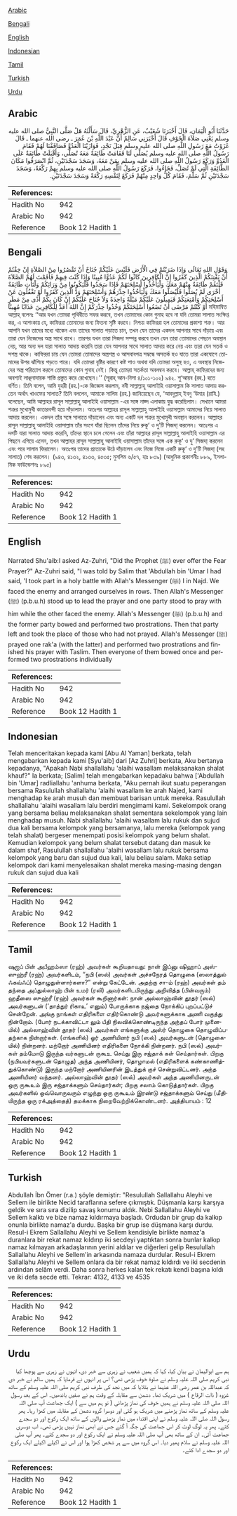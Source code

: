 [Arabic](#arabic)

[Bengali](#bengali)

[English](#english)

[Indonesian](#indonesian)

[Tamil](#tamil)

[Turkish](#turkish)

[Urdu](#urdu)

## Arabic


<div dir="rtl" lang="ar" style={{fontSize:'larger',backgroundColor:'#f8f9fa',padding:20}}>
حَدَّثَنَا أَبُو الْيَمَانِ، قَالَ أَخْبَرَنَا شُعَيْبٌ، عَنِ الزُّهْرِيِّ، قَالَ سَأَلْتُهُ هَلْ صَلَّى النَّبِيُّ صلى الله عليه وسلم يَعْنِي صَلاَةَ الْخَوْفِ قَالَ أَخْبَرَنِي سَالِمٌ أَنَّ عَبْدَ اللَّهِ بْنَ عُمَرَ ـ رضى الله عنهما ـ قَالَ غَزَوْتُ مَعَ رَسُولِ اللَّهِ صلى الله عليه وسلم قِبَلَ نَجْدٍ، فَوَازَيْنَا الْعَدُوَّ فَصَافَفْنَا لَهُمْ فَقَامَ رَسُولُ اللَّهِ صلى الله عليه وسلم يُصَلِّي لَنَا فَقَامَتْ طَائِفَةٌ مَعَهُ تُصَلِّي، وَأَقْبَلَتْ طَائِفَةٌ عَلَى الْعَدُوِّ وَرَكَعَ رَسُولُ اللَّهِ صلى الله عليه وسلم بِمَنْ مَعَهُ، وَسَجَدَ سَجْدَتَيْنِ، ثُمَّ انْصَرَفُوا مَكَانَ الطَّائِفَةِ الَّتِي لَمْ تُصَلِّ، فَجَاءُوا، فَرَكَعَ رَسُولُ اللَّهِ صلى الله عليه وسلم بِهِمْ رَكْعَةً، وَسَجَدَ سَجْدَتَيْنِ ثُمَّ سَلَّمَ، فَقَامَ كُلُّ وَاحِدٍ مِنْهُمْ فَرَكَعَ لِنَفْسِهِ رَكْعَةً وَسَجَدَ سَجْدَتَيْنِ‏.‏
</div>
<div style={{backgroundColor:'#f8f9fa',padding:20, marginBottom: 10}}><table> <thead> <tr> <th>References:</th> <th></th> </tr> </thead> <tbody><tr><td>Hadith No</td><td>942</td></tr><tr><td>Arabic No</td><td>942</td></tr><tr><td>Reference</td><td>Book 12 Hadith 1</td></tr></tbody></table></div>

## Bengali


<div dir="ltr" lang="bn" style={{fontSize:'larger',backgroundColor:'#f8f9fa',padding:20}}>
وَقَوْلِ اللهِ تَعَالَى وَإِذَا ضَرَبْتُمْ فِي الْأَرْضِ فَلَيْسَ عَلَيْكُمْ جُنَاحٌ أَنْ تَقْصُرُوا مِنْ الصَّلاَةِ إِنْ خِفْتُمْ أَنْ يَفْتِنَكُمْ الَّذِينَ كَفَرُوا إِنَّ الْكَافِرِينَ كَانُوا لَكُمْ عَدُوًّا مُبِينًا وَإِذَا كُنْتَ فِيهِمْ فَأَقَمْتَ لَهُمْ الصَّلاَةَ فَلْتَقُمْ طَائِفَةٌ مِنْهُمْ مَعَكَ وَلْيَأْخُذُوا أَسْلِحَتَهُمْ فَإِذَا سَجَدُوا فَلْيَكُونُوا مِنْ وَرَائِكُمْ وَلْتَأْتِ طَائِفَةٌ أُخْرَى لَمْ يُصَلُّوا فَلْيُصَلُّوا مَعَكَ وَلْيَأْخُذُوا حِذْرَهُمْ وَأَسْلِحَتَهُمْ وَدَّ الَّذِينَ كَفَرُوا لَوْ تَغْفُلُونَ عَنْ أَسْلِحَتِكُمْ وَأَمْتِعَتِكُمْ فَيَمِيلُونَ عَلَيْكُمْ مَيْلَةً وَاحِدَةً وَلاَ جُنَاحَ عَلَيْكُمْ إِنْ كَانَ بِكُمْ أَذًى مِنْ مَطَرٍ أَوْ كُنْتُمْ مَرْضَى أَنْ تَضَعُوا أَسْلِحَتَكُمْ وَخُذُوا حِذْرَكُمْ إِنَّ اللهَ أَعَدَّ لِلْكَافِرِينَ عَذَابًا مُهِينًا মহিমান্বিত আল্লাহ্ বলেনঃ ‘‘আর যখন তোমরা পৃথিবীতে সফর করবে, তখন তোমাদের কোন গুনাহ হবে না যদি তোমরা সালাত সংক্ষিপ্ত কর, এ আশংকায় যে, কাফিররা তোমাদের জন্য ফিতনা সৃষ্টি করবে। নিশ্চয় কাফিররা হল তোমাদের প্রকাশ্য শত্রু। আর আপনি যখন তাদের মধ্যে থাকেন এবং তাদের সালাত পড়াতে চান, তখন যেন তাদের একদল আপনার সাথে দাঁড়ায় এবং তারা যেন নিজেদের অস্ত্র সাথে রাখে। তারপর যখন তারা সিজদা সম্পন্ন করবে তখন যেন তারা তোমাদের পেছনে অবস্থান নেয়, আর অন্য দল যারা সালাত আদায় করেনি তারা যেন আপনার সাথে সালাত আদায় করে নেয় এবং তারা যেন সতর্ক ও সশস্ত্র থাকে। কাফিররা চায় যেন তোমরা তোমাদের অস্ত্রশস্ত্র ও আসবাবপত্র সম্বন্ধে অসতর্ক হও যাতে তারা একযোগে তোমাদের উপর ঝাঁপিয়ে পড়তে পারে। যদি তোমরা বৃষ্টির কারণে কষ্ট পাও অথবা যদি তোমরা অসুস্থ হও, এ অবস্থায় নিজেদের অস্ত্র পরিত্যাগ করলে তোমাদের কোন গুনাহ নেই। কিন্তু তোমরা সতর্কতা অবলম্বন করবে। আল্লাহ্ কাফিরদের জন্য অবশ্যই লাঞ্ছনাদায়ক শাস্তি প্রস্তুত করে রেখেছেন।’’ (সূরাহ্ আন-নিসা ৪/১০১-১০২) ৯৪২. শু‘আয়ব (রহ.) হতে বর্ণিত। তিনি বলেন, আমি যুহরী (রহ.)-কে জিজ্ঞেস করলাম, নবী সাল্লাল্লাহু আলাইহি ওয়াসাল্লাম কি সালাত আদায় করতেন অর্থাৎ খাওফের সালাত? তিনি বললেন, আমাকে সালিম (রহ.) জানিয়েছেন যে, ‘আবদুল্লাহ্ ইবনু ‘উমার (রাযি.) বলেছেন, আমি আল্লাহর রাসূল সাল্লাল্লাহু আলাইহি ওয়াসাল্লাম -এর সঙ্গে নাজ্দ এলাকায় যুদ্ধ করেছিলাম। সেখানে আমরা শত্রুর মুখোমুখী কাতারবন্দী হয়ে দাঁড়ালাম। অতঃপর আল্লাহর রাসূল সাল্লাল্লাহু আলাইহি ওয়াসাল্লাম আমাদের নিয়ে সালাত আদায় করলেন। একদল তাঁর সঙ্গে সালাতে দাঁড়ালেন এবং অন্য একটি দল শত্রুর মুখোমুখী অবস্থান করলেন। আল্লাহর রাসূল সাল্লাল্লাহু আলাইহি ওয়াসাল্লাম তাঁর সংগে যাঁরা ছিলেন তাঁদের নিয়ে রুকূ‘ ও দু’টি সিজদা্ করলেন। অতঃপর এ দলটি যারা সালাত আদায় করেনি, তাঁদের স্থানে চলে গেলেন এবং তাঁরা আল্লাহর রাসূল সাল্লাল্লাহু আলাইহি ওয়াসাল্লাম এর পিছনে এগিয়ে এলেন, তখন আল্লাহর রাসূল সাল্লাল্লাহু আলাইহি ওয়াসাল্লাম তাঁদের সঙ্গে এক রুকূ‘ ও দু’ সিজদা্ করলেন এবং পরে সালাম ফিরালেন। অতঃপর তাদের প্রত্যেকে উঠে দাঁড়ালেন এবং নিজে নিজে একটি রুকূ‘ ও দু’টি সিজদা্ (সহ সালাত) শেষ করলেন। (৯৪৩, ৪১৩২, ৪১৩৩, ৪৫৩৫; মুসলিম ৬/৫৭, হাঃ ৮৩৯) (আধুনিক প্রকাশনীঃ ৮৮৯, ইসলামিক ফাউন্ডেশনঃ ৮৯৫)
</div>
<div style={{backgroundColor:'#f8f9fa',padding:20, marginBottom: 10}}><table> <thead> <tr> <th>References:</th> <th></th> </tr> </thead> <tbody><tr><td>Hadith No</td><td>942</td></tr><tr><td>Arabic No</td><td>942</td></tr><tr><td>Reference</td><td>Book 12 Hadith 1</td></tr></tbody></table></div>

## English


<div dir="ltr" lang="en" style={{fontSize:'larger',backgroundColor:'#f8f9fa',padding:20}}>
Narrated Shu'aib:I asked Az-Zuhri, "Did the Prophet (ﷺ) ever offer the Fear Prayer?" Az-Zuhri said, "I was told by Salim that 'Abdullah bin 'Umar I had said, 'I took part in a holy battle with Allah's Messenger (ﷺ) I in Najd. We faced the enemy and arranged ourselves in rows. Then Allah's Messenger (ﷺ) (p.b.u.h) stood up to lead the prayer and one party stood to pray with him while the other faced the enemy. Allah's Messenger (ﷺ) (p.b.u.h) and the former party bowed and performed two prostrations. Then that party left and took the place of those who had not prayed. Allah's Messenger (ﷺ) prayed one rak'a (with the latter) and performed two prostrations and finished his prayer with Taslim. Then everyone of them bowed once and performed two prostrations individually
</div>
<div style={{backgroundColor:'#f8f9fa',padding:20, marginBottom: 10}}><table> <thead> <tr> <th>References:</th> <th></th> </tr> </thead> <tbody><tr><td>Hadith No</td><td>942</td></tr><tr><td>Arabic No</td><td>942</td></tr><tr><td>Reference</td><td>Book 12 Hadith 1</td></tr></tbody></table></div>

## Indonesian


<div dir="ltr" lang="id" style={{fontSize:'larger',backgroundColor:'#f8f9fa',padding:20}}>
Telah menceritakan kepada kami [Abu Al Yaman] berkata, telah mengabarkan kepada kami [Syu'aib] dari [Az Zuhri] berkata, Aku bertanya kepadanya, "Apakah Nabi shallallahu 'alaihi wasallam melaksanakan shalat khauf?" Ia berkata; [Salim] telah mengabarkan kepadaku bahwa ['Abdullah bin 'Umar] radliallahu 'anhuma berkata, "Aku pernah ikut suatu peperangan bersama Rasulullah shallallahu 'alaihi wasallam ke arah Najed, kami menghadap ke arah musuh dan membuat barisan untuk mereka. Rasulullah shallallahu 'alaihi wasallam lalu berdiri mengimami kami. Sekelompok orang yang bersama beliau melaksanakan shalat sementara sekelompok yang lain menghadap musuh. Nabi shallallahu 'alaihi wasallam lalu rukuk dan sujud dua kali bersama kelompok yang bersamanya, lalu mereka (kelompok yang telah shalat) bergeser menempati posisi kelompok yang belum shalat. Kemudian kelompok yang belum shalat tersebut datang dan masuk ke dalam shaf, Rasulullah shallallahu 'alaihi wasallam lalu rukuk bersama kelompok yang baru dan sujud dua kali, lalu beliau salam. Maka setiap kelompok dari kami menyelesaikan shalat mereka masing-masing dengan rukuk dan sujud dua kali
</div>
<div style={{backgroundColor:'#f8f9fa',padding:20, marginBottom: 10}}><table> <thead> <tr> <th>References:</th> <th></th> </tr> </thead> <tbody><tr><td>Hadith No</td><td>942</td></tr><tr><td>Arabic No</td><td>942</td></tr><tr><td>Reference</td><td>Book 12 Hadith 1</td></tr></tbody></table></div>

## Tamil


<div dir="ltr" lang="ta" style={{fontSize:'larger',backgroundColor:'#f8f9fa',padding:20}}>
ஷுஐப் பின் அபீஹம்ஸா (ரஹ்) அவர்கள் கூறியதாவது: நான் இப்னு ஷிஹாப் அஸ்ஸுஹ்ரீ (ரஹ்) அவர்களிடம், “நபி (ஸல்) அவர்கள் அச்சநேரத் தொழுகை (ஸலாத்துல் ஃகவ்ஃப்) தொழுதுள்ளார்களா?” என்று கேட்டேன். அதற்கு சா-ம் (ரஹ்) அவர்கள் தம் தந்தை அப்துல்லாஹ் பின் உமர் (ரலி) அவர்களிடமிருந்து அறிவித்த (பின்வரும்) ஹதீஸை ஸுஹ்ரீ (ரஹ்) அவர்கள் கூறினார்கள்: நான் அல்லாஹ்வின் தூதர் (ஸல்) அவர்களுடன் (‘தாத்துர் ரிகாஉ’ எனும்) போருக்காக நஜ்தை நோக்கிப் புறப்பட்டுச் சென்றேன். அங்கு நாங்கள் எதிரிகளை எதிர்கொண்டு அவர்களுக்காக அணி வகுத்து நின்றோம். (போர் நடக்காவிட்டா லும் பீதி நிலவிக்கொண்டிருந்த அந்தப் போர் முனையில்) அல்லாஹ்வின் தூதர் (ஸல்) அவர்கள் எங்களுக்கு அஸ்ர் தொழுகை தொழுவிப்பதற்காக நின்றார்கள். (எங்களில்) ஓர் அணியினர் நபி (ஸல்) அவர்களுடன் (தொழுகையில்) நின்றனர். மற்றோர் அணியினர் எதிரிகளை நோக்கி நின்றனர். நபி (ஸல்) அவர்கள் தம்மோடு இருந்த வர்களுடன் ருகூஉ செய்து இரு சஜ்தாக் கள் செய்தார்கள். பிறகு (நபியவர்களுடன் தொழுத) அந்த அணியினர், தொழாமல் (எதிரிகளைக் கண்காணித்துக்கொண்டு) இருந்த மற்றோர் அணியினரின் இடத்துக் குச் சென்றுவிட்டனர். அந்த அணியினர் வந்தனர். அல்லாஹ்வின் தூதர் (ஸல்) அவர்கள் அந்த அணியினருடன் ஒரு ருகூஉம் இரு சஜ்தாக்களும் செய்தார்கள்; பிறகு சலாம் கொடுத்தார்கள். பிறகு அவர்களில் ஒவ்வொருவரும் எழுந்து ஒரு ருகூஉம் இரண்டு சஜ்தாக்களும் செய்து (மீதியிருந்த ஒரு ரக்அத்தைத்) தமக்காக நிறைவேற்றிக்கொண்டனர். அத்தியாயம் : 12
</div>
<div style={{backgroundColor:'#f8f9fa',padding:20, marginBottom: 10}}><table> <thead> <tr> <th>References:</th> <th></th> </tr> </thead> <tbody><tr><td>Hadith No</td><td>942</td></tr><tr><td>Arabic No</td><td>942</td></tr><tr><td>Reference</td><td>Book 12 Hadith 1</td></tr></tbody></table></div>

## Turkish


<div dir="ltr" lang="tr" style={{fontSize:'larger',backgroundColor:'#f8f9fa',padding:20}}>
Abdullah İbn Ömer (r.a.) şöyle demiştir: "Resulullah Sallallahu Aleyhi ve Sellem ile birlikte Necid taraflarına sefere çıkmıştık. Düşmanla karşı karşıya geldik ve sıra sıra dizilip savaş konumu aldık. Nebi Sallallahu Aleyhi ve Sellem kalktı ve bize namaz kıldırmaya başladı. Ordudan bir grup da kalkıp onunla birlikte namaz'a durdu. Başka bir grup ise düşmana karşı durdu. Resul-i Ekrem Sallallahu Aleyhi ve Sellem kendisiyle birlikte namaz'a duranlara bir rekat namaz kıldırıp iki secdeyi yaptıktan sonra bunlar kalkıp namaz kılmayan arkadaşlarının yerini aldılar ve diğerleri gelip Resulullah Sallallahu Aleyhi ve Sellem'in arkasında namaza durdular. Resul-i Ekrem Sallallahu Aleyhi ve Sellem onlara da bir rekat namaz kıldırdı ve iki secdenin ardından selâm verdi. Daha sonra herkes kalan tek rekatı kendi başına kıldı ve iki defa secde etti. Tekrar: 4132, 4133 ve 4535
</div>
<div style={{backgroundColor:'#f8f9fa',padding:20, marginBottom: 10}}><table> <thead> <tr> <th>References:</th> <th></th> </tr> </thead> <tbody><tr><td>Hadith No</td><td>942</td></tr><tr><td>Arabic No</td><td>942</td></tr><tr><td>Reference</td><td>Book 12 Hadith 1</td></tr></tbody></table></div>

## Urdu


<div dir="rtl" lang="ur" style={{fontSize:'larger',backgroundColor:'#f8f9fa',padding:20}}>
ہم سے ابوالیمان نے بیان کیا، کہا کہ ہمیں شعیب نے زہری سے خبر دی، انہوں نے زہری سے پوچھا کیا نبی کریم صلی اللہ علیہ وسلم نے صلوۃ خوف پڑھی تھی؟ اس پر انہوں نے فرمایا کہ ہمیں سالم نے خبر دی کہ عبداللہ بن عمر رضی اللہ عنہما نے بتلایا کہ میں نجد کی طرف نبی کریم صلی اللہ علیہ وسلم کے ساتھ غزوہ ( ذات الرقاع ) میں شریک تھا۔ دشمن سے مقابلہ کے وقت ہم نے صفیں باندھیں۔ اس کے بعد رسول اللہ صلی اللہ علیہ وسلم نے ہمیں خوف کی نماز پڑھائی ( تو ہم میں سے ) ایک جماعت آپ صلی اللہ علیہ وسلم کے ساتھ نماز پڑھنے میں شریک ہو گئی اور دوسرا گروہ دشمن کے مقابلہ میں کھڑا رہا۔ پھر رسول اللہ صلی اللہ علیہ وسلم نے اپنی اقتداء میں نماز پڑھنے والوں کے ساتھ ایک رکوع اور دو سجدے کئے۔ پھر یہ لوگ لوٹ کر اس جماعت کی جگہ آ گئے جس نے ابھی نماز نہیں پڑھی تھی۔ اب دوسری جماعت آئی۔ ان کے ساتھ بھی آپ صلی اللہ علیہ وسلم نے ایک رکوع اور دو سجدے کئے۔ پھر آپ صلی اللہ علیہ وسلم نے سلام پھیر دیا۔ اس گروہ میں سے ہر شخص کھڑا ہوا اور اس نے اکیلے اکیلے ایک رکوع اور دو سجدے ادا کئے۔
</div>
<div style={{backgroundColor:'#f8f9fa',padding:20, marginBottom: 10}}><table> <thead> <tr> <th>References:</th> <th></th> </tr> </thead> <tbody><tr><td>Hadith No</td><td>942</td></tr><tr><td>Arabic No</td><td>942</td></tr><tr><td>Reference</td><td>Book 12 Hadith 1</td></tr></tbody></table></div>